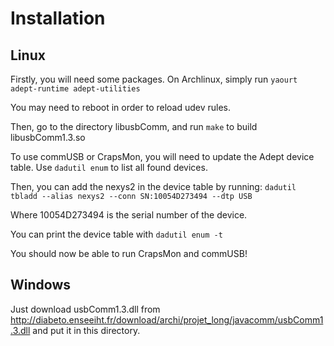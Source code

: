 Installation
============

Linux
-----

Firstly, you will need some packages. On Archlinux, simply run
`yaourt adept-runtime adept-utilities`

You may need to reboot in order to reload udev rules.

Then, go to the directory libusbComm, and run `make` to build libusbComm1.3.so

To use commUSB or CrapsMon, you will need to update the Adept device table.
Use `dadutil enum` to list all found devices.

Then, you can add the nexys2 in the device table by running:
`dadutil tbladd --alias nexys2 --conn SN:10054D273494 --dtp USB`

Where 10054D273494 is the serial number of the device.

You can print the device table with `dadutil enum -t`

You should now be able to run CrapsMon and commUSB!

Windows
-------

Just download usbComm1.3.dll from http://diabeto.enseeiht.fr/download/archi/projet_long/javacomm/usbComm1.3.dll
and put it in this directory.

